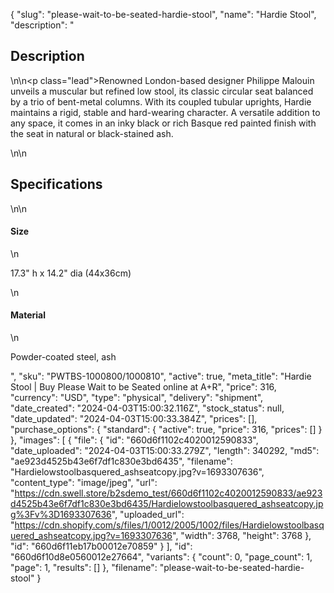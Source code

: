 {
  "slug": "please-wait-to-be-seated-hardie-stool",
  "name": "Hardie Stool",
  "description": "<h2>Description</h2>\n<!-- split -->\n<p class=\"lead\">Renowned London-based designer Philippe Malouin unveils a muscular but refined low stool, its classic circular seat balanced by a trio of bent-metal columns. With its coupled tubular uprights, Hardie maintains a rigid, stable and hard-wearing character. A versatile addition to any space, it comes in an inky black or rich Basque red painted finish with the seat in natural or black-stained ash.</p>\n<!-- split -->\n<h2>Specifications</h2>\n<!-- split -->\n<h4>Size</h4>\n<p>17.3\" h x 14.2\" dia (44x36cm)</p>\n<h4>Material</h4>\n<p>Powder-coated steel, ash</p>",
  "sku": "PWTBS-1000800/1000810",
  "active": true,
  "meta_title": "Hardie Stool | Buy Please Wait to be Seated online at A+R",
  "price": 316,
  "currency": "USD",
  "type": "physical",
  "delivery": "shipment",
  "date_created": "2024-04-03T15:00:32.116Z",
  "stock_status": null,
  "date_updated": "2024-04-03T15:00:33.384Z",
  "prices": [],
  "purchase_options": {
    "standard": {
      "active": true,
      "price": 316,
      "prices": []
    }
  },
  "images": [
    {
      "file": {
        "id": "660d6f1102c4020012590833",
        "date_uploaded": "2024-04-03T15:00:33.279Z",
        "length": 340292,
        "md5": "ae923d4525b43e6f7df1c830e3bd6435",
        "filename": "Hardielowstoolbasquered_ashseatcopy.jpg?v=1693307636",
        "content_type": "image/jpeg",
        "url": "https://cdn.swell.store/b2sdemo_test/660d6f1102c4020012590833/ae923d4525b43e6f7df1c830e3bd6435/Hardielowstoolbasquered_ashseatcopy.jpg%3Fv%3D1693307636",
        "uploaded_url": "https://cdn.shopify.com/s/files/1/0012/2005/1002/files/Hardielowstoolbasquered_ashseatcopy.jpg?v=1693307636",
        "width": 3768,
        "height": 3768
      },
      "id": "660d6f11eb17b00012e70859"
    }
  ],
  "id": "660d6f10d8e0560012e27664",
  "variants": {
    "count": 0,
    "page_count": 1,
    "page": 1,
    "results": []
  },
  "filename": "please-wait-to-be-seated-hardie-stool"
}